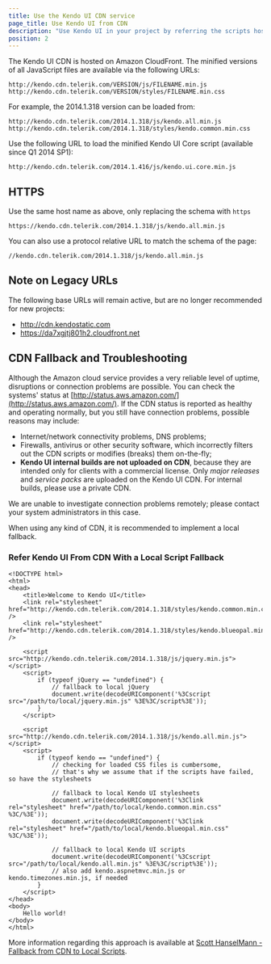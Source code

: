 ```yaml
---
title: Use the Kendo UI CDN service
page_title: Use Kendo UI from CDN
description: "Use Kendo UI in your project by referring the scripts hosted on the Kendo UI CDN"
position: 2
---
```


The Kendo UI CDN is hosted on Amazon CloudFront. The minified versions of all JavaScript files are available via the following URLs:

    http://kendo.cdn.telerik.com/VERSION/js/FILENAME.min.js
    http://kendo.cdn.telerik.com/VERSION/styles/FILENAME.min.css

For example, the 2014.1.318 version can be loaded from:

    http://kendo.cdn.telerik.com/2014.1.318/js/kendo.all.min.js
    http://kendo.cdn.telerik.com/2014.1.318/styles/kendo.common.min.css

Use the following URL to load the minified Kendo UI Core script (available since Q1 2014 SP1):

    http://kendo.cdn.telerik.com/2014.1.416/js/kendo.ui.core.min.js

## HTTPS

Use the same host name as above, only replacing the schema with `https`

    https://kendo.cdn.telerik.com/2014.1.318/js/kendo.all.min.js

You can also use a protocol relative URL to match the schema of the page:

    //kendo.cdn.telerik.com/2014.1.318/js/kendo.all.min.js

## Note on Legacy URLs

The following base URLs will remain active, but are no longer recommended for new projects:

* http://cdn.kendostatic.com
* https://da7xgjtj801h2.cloudfront.net

## CDN Fallback and Troubleshooting

Although the Amazon cloud service provides a very reliable level of uptime, disruptions or connection problems are possible.
You can check the systems' status at [http://status.aws.amazon.com/](http://status.aws.amazon.com/). If the CDN status is reported as healthy and operating normally, but you still have connection problems,
possible reasons may include:

* Internet/network connectivity problems, DNS problems;
* Firewalls, antivirus or other security software, which incorrectly filters out the CDN scripts or modifies (breaks) them on-the-fly;
* **Kendo UI internal builds are not uploaded on CDN**, because they are intended only for clients with a commercial license. Only *major releases* and *service packs* are uploaded on the Kendo UI CDN. For internal builds, please use a private CDN.

We are unable to investigate connection problems remotely; please contact your system administrators in this case.

When using any kind of CDN, it is recommended to implement a local fallback.

### Refer Kendo UI From CDN With a Local Script Fallback

    <!DOCTYPE html>
    <html>
    <head>
        <title>Welcome to Kendo UI</title>
        <link rel="stylesheet" href="http://kendo.cdn.telerik.com/2014.1.318/styles/kendo.common.min.css" />
        <link rel="stylesheet" href="http://kendo.cdn.telerik.com/2014.1.318/styles/kendo.blueopal.min.css" />

        <script src="http://kendo.cdn.telerik.com/2014.1.318/js/jquery.min.js"></script>
        <script>
            if (typeof jQuery == "undefined") {
                // fallback to local jQuery
                document.write(decodeURIComponent('%3Cscript src="/path/to/local/jquery.min.js" %3E%3C/script%3E'));
            }
        </script>

        <script src="http://kendo.cdn.telerik.com/2014.1.318/js/kendo.all.min.js"></script>
        <script>
            if (typeof kendo == "undefined") {
                // checking for loaded CSS files is cumbersome,
                // that's why we assume that if the scripts have failed, so have the stylesheets

                // fallback to local Kendo UI stylesheets
                document.write(decodeURIComponent('%3Clink rel="stylesheet" href="/path/to/local/kendo.common.min.css" %3C/%3E'));
                document.write(decodeURIComponent('%3Clink rel="stylesheet" href="/path/to/local/kendo.blueopal.min.css" %3C/%3E'));

                // fallback to local Kendo UI scripts
                document.write(decodeURIComponent('%3Cscript src="/path/to/local/kendo.all.min.js" %3E%3C/script%3E'));
                // also add kendo.aspnetmvc.min.js or kendo.timezones.min.js, if needed
            }
        </script>
    </head>
    <body>
        Hello world!
    </body>
    </html>

More information regarding this approach is available at [Scott HanselMann - Fallback from CDN to Local Scripts](http://www.hanselman.com/blog/CDNsFailButYourScriptsDontHaveToFallbackFromCDNToLocalJQuery.aspx).
